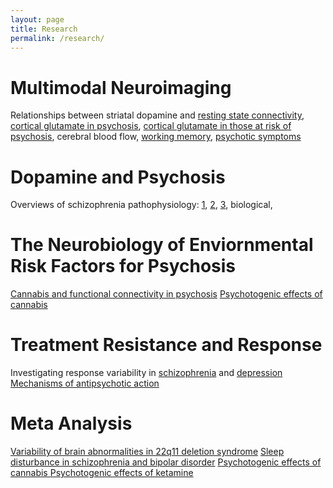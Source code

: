 ```yaml
---
layout: page
title: Research
permalink: /research/
---
```


<h1> Multimodal Neuroimaging </h1>

Relationships between striatal dopamine and <a href="/publications/pdfs/mesolimbic_salience.pdf" target="_blank">resting state connectivity</a>, <a href="/publications/pdfs/lancet_2018.pdf" target="_blank">cortical glutamate in psychosis</a>, <a href="/publications/pdfs/lancet_2018.pdf" target="_blank">cortical glutamate in those at risk of psychosis</a>, cerebral blood flow, <a href="/publications/pdfs/nour_2019.pdf" target="_blank">working memory</a>, <a href="/publications/pdfs/bpsychcnni_2020.pdf" target="_blank"> psychotic symptoms </a>


<h1> Dopamine and Psychosis </h1>

Overviews of schizophrenia pathophysiology: <a href="/publications/pdfs/jama_scz_2020.pdf" target="_blank">1</a>, <a href="/publications/pdfs/world_psych_2020.pdf" target="_blank">2</a>, <a href="/publications/pdfs/trends_2019.pdf" target="_blank">3</a>, biological, 


<h1> The Neurobiology of Enviornmental Risk Factors for Psychosis </h1>

<a href="/publications/pdfs/musa_2020.pdf" target="_blank">Cannabis and functional connectivity in psychosis</a>
<a href="/publications/pdfs/hindley_thc_meta.pdf" target="_blank">Psychotogenic effects of cannabis </a>



<h1> Treatment Resistance and Response </h1>

Investigating response variability in <a href="/publications/pdfs/ap_hetero_2019.pdf" target="_blank">schizophrenia</a> and <a href="/publications/pdfs/jad_2020.pdf" target="_blank">depression</a>
<a href="/publications/pdfs/neuropsychopharm_2020.pdf" target="_blank"> Mechanisms of antipsychotic action </a>


<h1> Meta Analysis </h1>

<a href="/publications/pdfs/molecpsych_2020.pdf" target="_blank">Variability of brain abnormalities in 22q11 deletion syndrome</a>
<a href="/publications/pdfs/meyer_sleep_2020.pdf" target="_blank">Sleep disturbance in schizophrenia and bipolar disorder</a>
<a href="/publications/pdfs/hindley_thc_meta.pdf" target="_blank">Psychotogenic effects of cannabis </a>
<a href="/publications/pdfs/beck_2020.pdf" target="_blank">Psychotogenic effects of ketamine </a>
